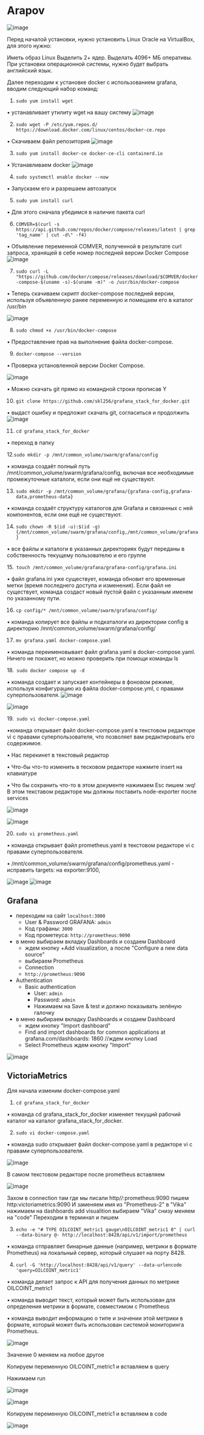 # Arapov

![image](https://github.com/laflare247/ArapovKISP492/blob/dfb23fda759c58f99ef4cd2813b9ef6c0e2545ce/photo_2025-02-01_20-09-24.jpg)

Перед началой установки, нужно установить Linux Oracle на VirtualBox, для этого нужно:

Иметь образ Linux
Выделить 2+ ядер.
Выделать 4096+ МБ оперативы.
При установки операционной системы, нужно будет выбрать английский язык.

Далее переходим к установке docker с использованием grafana, вводим следующий набор команд:

1. `sudo yum install wget`

• устанавливает утилиту wget на вашу систему
![image](https://raw.githubusercontent.com/laflare247/ArapovKISP492/fb767828df460776215537d4a184da6ca2063211/5233554041613708500.jpg)


2. `sudo wget -P /etc/yum.repos.d/ https://download.docker.com/linux/centos/docker-ce.repo`

• Скачиваем файл репозитория
![image](https://github.com/laflare247/ArapovKISP492/blob/b32d2d494d0fc8c5c9dd471d40726e61b3dcc27e/5233554041613708511.jpg)

3. `sudo yum install docker-ce docker-ce-cli containerd.io`

• Устанавливаем docker
![image](https://github.com/laflare247/ArapovKISP492/blob/b32d2d494d0fc8c5c9dd471d40726e61b3dcc27e/5233554041613708515.jpg)

4. `sudo systemctl enable docker --now`

• Запускаем его и разрешаем автозапуск

5. `sudo yum install curl`

• Для этого сначала убедимся в наличие пакета curl

6. `COMVER=$(curl -s https://api.github.com/repos/docker/compose/releases/latest | grep 'tag_name' | cut -d\" -f4)`

• Объявление переменной COMVER, полученной в результате curl запроса, хранящей в себе номер последней
версии Docker Compose
![image](https://github.com/laflare247/ArapovKISP492/blob/b32d2d494d0fc8c5c9dd471d40726e61b3dcc27e/5233554041613708520.jpg)

7. `sudo curl -L "https://github.com/docker/compose/releases/download/$COMVER/docker-compose-$(uname -s)-$(uname -m)" -o /usr/bin/docker-compose`                        

• Теперь скачиваем скрипт docker-compose последней версии, используя объявленную ранее переменную и помещаем его в каталог /usr/bin

![image](https://github.com/laflare247/ArapovKISP492/blob/b32d2d494d0fc8c5c9dd471d40726e61b3dcc27e/5233554041613708524.jpg)

8. `sudo chmod +x /usr/bin/docker-compose`

• Предоставление прав на выполнение файла docker-compose.

9. `docker-compose --version`

• Проверка установленной версии Docker Compose.

![image](https://github.com/laflare247/ArapovKISP492/blob/b32d2d494d0fc8c5c9dd471d40726e61b3dcc27e/5233554041613708526.jpg)

• Можно скачать git прямо из командной строки прописав Y

10. `git clone https://github.com/skl256/grafana_stack_for_docker.git`

• выдаст ошибку и предложит скачать git, согласиться и продолжить
![image](https://github.com/laflare247/ArapovKISP492/blob/b32d2d494d0fc8c5c9dd471d40726e61b3dcc27e/5233554041613708529.jpg)

11. `cd grafana_stack_for_docker`
    
• переход в папку

12.`sudo mkdir -p /mnt/common_volume/swarm/grafana/config`

• команда создаёт полный путь /mnt/common_volume/swarm/grafana/config, включая все необходимые промежуточные каталоги, если они ещё не существуют.

13. `sudo mkdir -p /mnt/common_volume/grafana/{grafana-config,grafana-data,prometheus-data}`

• команда создаёт структуру каталогов для Grafana и связанных с ней компонентов, если они ещё не существуют.

14. `sudo chown -R $(id -u):$(id -g) {/mnt/common_volume/swarm/grafana/config,/mnt/common_volume/grafana}`

• все файлы и каталоги в указанных директориях будут переданы в собственность текущему пользователю и его группе

15.` touch /mnt/common_volume/grafana/grafana-config/grafana.ini`

• файл grafana.ini уже существует, команда обновит его временные метки (время последнего доступа и изменения). Если файл не существует, команда создаст новый пустой файл с указанным именем по указанному пути.

16. `cp config/* /mnt/common_volume/swarm/grafana/config/`

• команда копирует все файлы и подкаталоги из директории config в директорию /mnt/common_volume/swarm/grafana/config/

17. `mv grafana.yaml docker-compose.yaml `

• команда переименовывает файл grafana.yaml в docker-compose.yaml. Ничего не покажет, но можно проверить при помощи команды ls

18.` sudo docker compose up -d`

• команда создает и запускает контейнеры в фоновом режиме, используя конфигурацию из файла docker-compose.yml, с правами суперпользователя.
![image](https://github.com/laflare247/ArapovKISP492/blob/b32d2d494d0fc8c5c9dd471d40726e61b3dcc27e/5233554041613708535.jpg)

![image](https://github.com/laflare247/ArapovKISP492/blob/b32d2d494d0fc8c5c9dd471d40726e61b3dcc27e/5233554041613708536.jpg)

19.` sudo vi docker-compose.yaml`

•команда открывает файл docker-compose.yaml в текстовом редакторе vi с правами суперпользователя, что позволяет вам редактировать его содержимое.

• Нас перекинет в текстовый редактор

• Что-бы что-то изменить в тесковом редакторе нажмите insert на клавиатуре

• Что бы сохранить что-то в этом документе нажимаем Esc пишем :wq! В этом текставом редакторе мы должны поставить node-exporter после services

![image](https://github.com/laflare247/ArapovKISP492/blob/b32d2d494d0fc8c5c9dd471d40726e61b3dcc27e/5233554041613708537.jpg)  

![image](https://github.com/laflare247/ArapovKISP492/blob/b32d2d494d0fc8c5c9dd471d40726e61b3dcc27e/5233554041613708538.jpg)

20. `sudo vi prometheus.yaml `

• команда открывает файл prometheus.yaml в текстовом редакторе vi с правами суперпользователя.

• /mnt/common_volume/swarm/grafana/config/prometheus.yaml - исправить targets: на exporter:9100,

![image](https://github.com/laflare247/ArapovKISP492/blob/b32d2d494d0fc8c5c9dd471d40726e61b3dcc27e/5233554041613708541.jpg)
![image](https://github.com/laflare247/ArapovKISP492/blob/b32d2d494d0fc8c5c9dd471d40726e61b3dcc27e/5233554041613708542.jpg)

## Grafana

* переходим на сайт `localhost:3000`
    * User & Password GRAFANA: `admin`
    * Код графаны: `3000`
    * Код прометеуса: `http://prometheus:9090`
* в меню выбираем вкладку Dashboards и создаем Dashboard
    * ждем кнопку +Add visualization, а после "Configure a new data source"
    * выбираем Prometheus
    * Connection
    * `http://prometheus:9090`
* Authentication
    * Basic authentication
        * User: `admin`
        * Password: `admin`
        * Нажимаем на Save & test и должно показывать зелёную галочку
* в меню выбираем вкладку Dashboards и создаем Dashboard
    * ждем кнопку "Import dashboard"
    * Find and import dashboards for common applications at grafana.com/dashboards: 1860 //ждем кнопку Load
    * Select Prometheus ждем кнопку "Import"

![image](https://github.com/laflare247/ArapovKISP492/blob/b32d2d494d0fc8c5c9dd471d40726e61b3dcc27e/5233554041613708544.jpg)

## VictoriaMetrics

Для начала изменим docker-compose.yaml

1. `cd grafana_stack_for_docker`

• команда cd grafana_stack_for_docker изменяет текущий рабочий каталог на каталог grafana_stack_for_docker.

2. `sudo vi docker-compose.yaml`

• команда sudo открывает файл docker-compose.yaml в редакторе vi с правами суперпользователя.

![image](https://github.com/laflare247/ArapovKISP492/blob/b32d2d494d0fc8c5c9dd471d40726e61b3dcc27e/5233554041613708545.jpg)

В самом текстовом редакторе после prometheus вставляем

![image](https://github.com/laflare247/ArapovKISP492/blob/b32d2d494d0fc8c5c9dd471d40726e61b3dcc27e/5233554041613708548.jpg)

Захом в connection
там где мы писали http//:prometheus:9090 пишем http:victoriametrics:9090 И заменяем имя из "Prometheus-2" в "Vika"
нажимаем на dashboards add visualition выбираем "Vika"
снизу меняем на "code"
Переходим в терминал и пишем

3. `echo -e "# TYPE OILCOINT_metric1 gauge\nOILCOINT_metric1 0" | curl --data-binary @- http://localhost:8428/api/v1/import/prometheus  `

• команда отправляет бинарные данные (например, метрики в формате Prometheus) на локальный сервер, который слушает на порту 8428.

4. `curl -G 'http://localhost:8428/api/v1/query' --data-urlencode 'query=OILCOINT_metric1'`

• команда делает запрос к API для получения данных по метрике OILCOINT_metric1

• команда выводит текст, который может быть использован для определения метрики в формате, совместимом с Prometheus

• команда выводит информацию о типе и значении этой метрики в формате, который может быть использован системой мониторинга Prometheus.

![image](https://github.com/laflare247/ArapovKISP492/blob/b32d2d494d0fc8c5c9dd471d40726e61b3dcc27e/5233554041613708568.jpg)

Значение 0 меняем на любое другое

Копируем переменную OILCOINT_metric1 и вставляем в query

Нажимаем run

![image](https://github.com/laflare247/ArapovKISP492/blob/b32d2d494d0fc8c5c9dd471d40726e61b3dcc27e/5233554041613708571.jpg)

![image](https://github.com/laflare247/ArapovKISP492/blob/b32d2d494d0fc8c5c9dd471d40726e61b3dcc27e/5233554041613708572.jpg)

Копируем переменную OILCOINT_metric1 и вставляем в code

![image](https://github.com/laflare247/ArapovKISP492/blob/b32d2d494d0fc8c5c9dd471d40726e61b3dcc27e/5233554041613708576.jpg)
